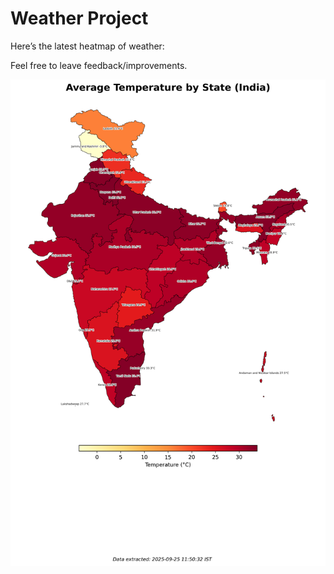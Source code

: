 # Weather Project

Here’s the latest heatmap of weather:

Feel free to leave feedback/improvements.

![India Heatmap](docs/assets/india_heatmap.png?v=D4DF32)
